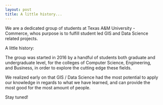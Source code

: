 ```yaml
---
layout: post
title: A little history...
---
```


We are a dedicated group of students at Texas A&M University - Commerce, whos purpose is to fulfill student led GIS and Data Science related projects.

A little history: 

The group was started in 2016 by a handful of students both graduate and undergraduate level, for the colleges of Computer Science, Engineering, and Business, in order to explore the cutting edge these fields. 

We realized early on that GIS / Data Science had the most potential to apply our knowledge in regards to what we have learned, and can provide the most good for the most amount of people. 

Stay tuned!
